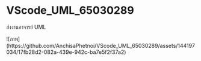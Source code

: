 # VScode_UML_65030289
ส่งงานอาจารย์ UML
<p>
![ภาพ](https://github.com/AnchisaPhetnoi/VScode_UML_65030289/assets/144197034/17fb28d2-082a-439e-942c-ba7e5f2f37a2)
</p>
